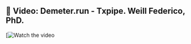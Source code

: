 ## 🎥 Video: Demeter.run - Txpipe. Weill Federico, PhD. 

[![Watch the video](https://youtu.be/TfK9BaSnahs)
